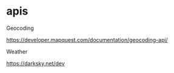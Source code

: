# apis

Geocoding

https://developer.mapquest.com/documentation/geocoding-api/

Weather

https://darksky.net/dev
